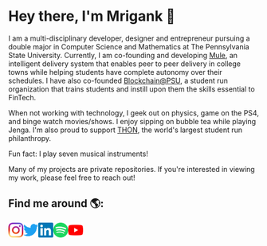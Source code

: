 # Hey there, I'm Mrigank 👋

I am a multi-disciplinary developer, designer and entrepreneur pursuing a double major in Computer Science and Mathematics at The Pennsylvania State University. Currently, I am co-founding and developing <a href="https://www.themuleapp.com">Mule</a>, an intelligent delivery system that enables peer to peer delivery in college towns while helping students have complete autonomy over their schedules. I have also co-founded <a href="https://www.blockchainpsu">Blockchain@PSU</a>, a student run organization that trains students and instill upon them the skills essential to FinTech. 

When not working with technology, I geek out on physics, game on the PS4, and binge watch movies/shows. I enjoy sipping on bubble tea while playing Jenga. I'm also proud to support <a href="https://www.thon.org">THON</a>, the world's largest student run philanthropy.

Fun fact: I play seven musical instruments!

Many of my projects are private repositories. If you're interested in viewing my work, please feel free to reach out!
## Find me around 🌎:

<a href="https://www.instagram.com/mrigankdoshy/">
  <img align="left" alt="Mrigank Doshy | Instagram" width="30px" src="https://github.com/mrigankdoshy/mrigankdoshy/blob/master/assets/icons/instagram.svg" />
</a>
<a href="https://twitter.com/mrigankdoshy">
  <img align="left" alt="Mrigank Doshy | Twitter" width="30px" src="https://github.com/mrigankdoshy/mrigankdoshy/blob/master/assets/icons/twitter.svg" />
</a>
<a href="https://www.linkedin.com/in/mrigankdoshy/">
  <img align="left" alt="Mrigank Doshy | LinkedIn" width="30px" src="https://github.com/mrigankdoshy/mrigankdoshy/blob/master/assets/icons/linkedin.svg" />
</a>
<a href="https://open.spotify.com/user/0dmta114n09jih8ye0ql93v08">
  <img align="left" alt="Mrigank Doshy | Spotify" width="30px" src="https://github.com/mrigankdoshy/mrigankdoshy/blob/master/assets/icons/spotify.svg" />
</a>
<a href="https://www.youtube.com/channel/UCFdJXx82HEolB4Nv2cW8C_g">
  <img align="left" alt="Mrigank Doshy | YouTube" width="30px" src="https://github.com/mrigankdoshy/mrigankdoshy/blob/master/assets/icons/youtube.svg" />
</a>
